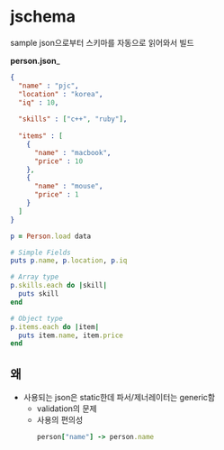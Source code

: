 # jschema

sample json으로부터 스키마를 자동으로 읽어와서 빌드

__person.json___
```json
{
  "name" : "pjc",
  "location" : "korea",
  "iq" : 10,
  
  "skills" : ["c++", "ruby"],
  
  "items" : [
    {
      "name" : "macbook",
      "price" : 10
    },
    {
      "name" : "mouse",
      "price" : 1
    }
  ]
}
```
```ruby
p = Person.load data

# Simple Fields
puts p.name, p.location, p.iq

# Array type
p.skills.each do |skill|
  puts skill
end

# Object type
p.items.each do |item|
  puts item.name, item.price
end
```

왜
----
* 사용되는 json은 static한데 파서/제너레이터는 generic함
  * validation의 문제
  * 사용의 편의성<br>
      ```ruby
      person["name"] -> person.name 
      ```
